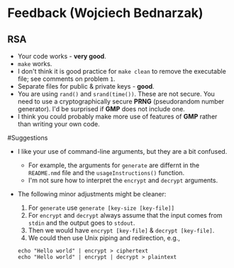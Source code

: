 # Feedback (Wojciech Bednarzak)

## RSA

* Your code works - **very good**.
* ```make``` works.
* I don't think it is good practice for ```make clean``` to remove the executable file; see comments on problem ```1```.
* Separate files for public & private keys - **good**.
* You are using ```rand()``` and ```srand(time())```. These are not secure. You need to use a cryptographically secure **PRNG** (pseudorandom number generator). I'd be surprised if **GMP** does not include one.
* I think you could probably make more use of features of **GMP** rather than writing your own code.


#Suggestions

* I like your use of command-line arguments, but they are a bit confused.
	* For example, the arguments for ```generate``` are differnt in the ```README.nmd``` file and the ```usageInstructions()``` function.
	* I'm not sure how to interpret the ```encrypt``` and ```decrypt``` arguments.
* The following minor adjustments might be cleaner:
	1. For ```generate``` use ```generate [key-size [key-file]]```
	2. For ```encrypt``` and ```decrypt``` always assume that the input comes from ```stdin``` and the output goes to ```stdout```.
	3. Then we would have ```encrypt [key-file]``` & ```decrypt [key-file]```.
	4. We could then use Unix piping and redirection, e.g., 
	
	```
	echo "Hello world" | encrypt > ciphertext
	echo "Hello world" | encrypt | decrypt > plaintext
	
	```
  	
